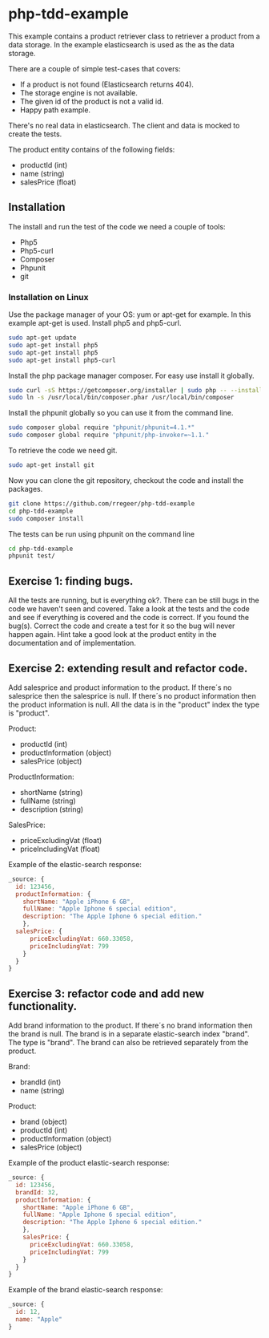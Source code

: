 # php-tdd-example
This example contains a product retriever class to retriever a product from a data storage. In the example elasticsearch is used as the as the data storage.

There are a couple of simple test-cases that covers:
- If a product is not found (Elasticsearch returns 404).
- The storage engine is not available.
- The given id of the product is not a valid id.
- Happy path example.

There's no real data in elasticsearch. The client and data is mocked to create the tests.

The product entity contains of the following fields:
- productId (int)
- name (string)
- salesPrice (float)

## Installation
The install and run the test of the code we need a couple of tools:
- Php5
- Php5-curl
- Composer
- Phpunit
- git

### Installation on Linux
Use the package manager of your OS: yum or apt-get for example. In this example apt-get is used.
Install php5 and php5-curl.
```bash
sudo apt-get update
sudo apt-get install php5
sudo apt-get install php5
sudo apt-get install php5-curl
```
Install the php package manager composer. For easy use install it globally.
```bash
sudo curl -sS https://getcomposer.org/installer | sudo php -- --install-dir=/usr/local/bin
sudo ln -s /usr/local/bin/composer.phar /usr/local/bin/composer
```
Install the phpunit globally so you can use it from the command line.
```bash
sudo composer global require "phpunit/phpunit=4.1.*"
sudo composer global require "phpunit/php-invoker=~1.1."
```
To retrieve the code we need git.
```bash
sudo apt-get install git
```
Now you can clone the git repository, checkout the code and install the packages.
```bash
git clone https://github.com/rregeer/php-tdd-example
cd php-tdd-example
sudo composer install
```
The tests can be run using phpunit on the command line
```bash
cd php-tdd-example
phpunit test/
```
## Exercise 1: finding bugs.
All the tests are running, but is everything ok?. There can be still bugs in the code we haven't seen and covered.
Take a look at the tests and the code and see if everything is covered and the code is correct.
If you found the bug(s). Correct the code and create a test for it so the bug will never happen again.
Hint take a good look at the product entity in the documentation and of implementation.
## Exercise 2: extending result and refactor code.
Add salesprice and product information to the product.
If there´s no salesprice then the salesprice is null.
If there´s no product information then the product information is null.
All the data is in the "product" index the type is "product".

Product:
- productId (int)
- productInformation (object)
- salesPrice (object)

ProductInformation:
- shortName (string)
- fullName (string)
- description (string)

SalesPrice:
- priceExcludingVat (float)
- priceIncludingVat (float)

Example of the elastic-search response:
```js
_source: {
  id: 123456,
  productInformation: {
    shortName: "Apple iPhone 6 GB",
    fullName: "Apple Iphone 6 special edition",
    description: "The Apple Iphone 6 special edition."
    },
  salesPrice: {
      priceExcludingVat: 660.33058,
      priceIncludingVat: 799
    }
  }
}
```
## Exercise 3: refactor code and add new functionality.
Add brand information to the product.
If there´s no brand information then the brand is null.
The brand is in a separate elastic-search index "brand". The type is "brand".
The brand can also be retrieved separately from the product.

Brand:
- brandId (int)
- name (string)

Product:
- brand (object)
- productId (int)
- productInformation (object)
- salesPrice (object)

Example of the product elastic-search response:
```js
_source: {
  id: 123456,
  brandId: 32,
  productInformation: {
    shortName: "Apple iPhone 6 GB",
    fullName: "Apple Iphone 6 special edition",
    description: "The Apple Iphone 6 special edition."
    },
    salesPrice: {
      priceExcludingVat: 660.33058,
      priceIncludingVat: 799
    }
  }
}
```
Example of the brand elastic-search response:
```js
_source: {
  id: 12,
  name: "Apple"
}
```
